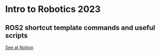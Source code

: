 # Intro to Robotics 2023

## ROS2 shortcut template commands and useful scripts

[See at Notion](https://vtneil.notion.site/2110435-INTRO-ROBOTICS-da391445ed054bf686ad401254b7f782)
